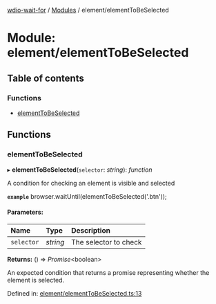 [wdio-wait-for](../README.md) / [Modules](../modules.md) / element/elementToBeSelected

# Module: element/elementToBeSelected

## Table of contents

### Functions

- [elementToBeSelected](element_elementtobeselected.md#elementtobeselected)

## Functions

### elementToBeSelected

▸ **elementToBeSelected**(`selector`: *string*): *function*

A condition for checking an element is visible and selected

**`example`** 
browser.waitUntil(elementToBeSelected('.btn'));

#### Parameters:

| Name | Type | Description |
| :------ | :------ | :------ |
| `selector` | *string* | The selector to check |

**Returns:** () => *Promise*<boolean\>

An expected condition that returns a promise
    representing whether the element is selected.

Defined in: [element/elementToBeSelected.ts:13](https://github.com/elaichenkov/wdio-wait-for/blob/8456462/src/element/elementToBeSelected.ts#L13)
